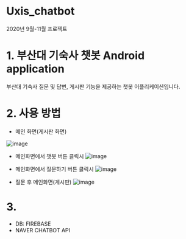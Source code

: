 # Uxis_chatbot
2020년 9월-11월 프로젝트
# 1. 부산대 기숙사 챗봇 Android application
부산대 기숙사 질문 및 답변, 게시판 기능을 제공하는 챗봇 어플리케이션입니다. 
# 2. 사용 방법
* 메인 화면(게시판 화면)

![image](https://user-images.githubusercontent.com/44183570/120421803-f0152280-c3a1-11eb-9f42-de725dcec59b.png)

* 메인화면에서 챗봇 버튼 클릭시 
![image](https://user-images.githubusercontent.com/44183570/120422406-22734f80-c3a3-11eb-9ab4-d941919678af.png)

* 메인화면에서 질문하기 버튼 클릭시
![image](https://user-images.githubusercontent.com/44183570/120422074-7e89a400-c3a2-11eb-87e6-3a3280548235.png)
* 질문 후 메인화면(게시판)
![image](https://user-images.githubusercontent.com/44183570/120422106-92350a80-c3a2-11eb-94ce-36c6b50760c5.png)
# 3. 
* DB: FIREBASE
* NAVER CHATBOT API 
